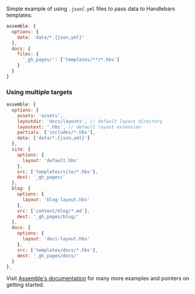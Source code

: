 Simple example of using `.json`/`.yml` files to pass data to Handlebars templates:

```javascript
assemble: {
  options: {
    data: 'data/*.{json,yml}'
  },
  docs: {
    files: {
      '_gh_pages/': ['templates/**/*.hbs']
    }
  }
}
```

### Using multiple targets

```js
assemble: {
  options: {
    assets: 'assets',
    layoutdir: 'docs/layouts', // default layout directory
    layoutext: '.hbs', // default layout extension
    partials: ['includes/*.hbs'],
    data: ['data/*.{json,yml}']
  },
  site: {
    options: {
      layout: 'default.hbs'
    },
    src: ['templates/site/*.hbs'],
    dest: '_gh_pages/'
  },
  blog: {
    options: {
      layout: 'blog-layout.hbs'
    },
    src: ['content/blog/*.md'],
    dest: '_gh_pages/blog/'
  },
  docs: {
    options: {
      layout: 'docs-layout.hbs'
    },
    src: ['templates/docs/*.hbs'],
    dest: '_gh_pages/docs/'
  }
},
```

Visit [Assemble's documentation](http://assemble.io) for many more examples and pointers on getting started.
